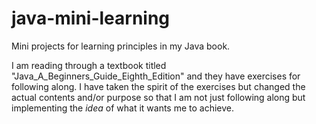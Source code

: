 # java-mini-learning

Mini projects for learning principles in my Java book.

I am reading through a textbook titled "Java_A_Beginners_Guide_Eighth_Edition" and they have exercises for following along.
I have taken the spirit of the exercises but changed the actual contents and/or purpose so that I am not just following along but implementing the *idea* 
of what it wants me to achieve.
